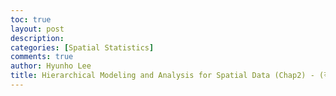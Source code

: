 ```yaml
---
toc: true
layout: post
description: 
categories: [Spatial Statistics]
comments: true
author: Hyunho Lee
title: Hierarchical Modeling and Analysis for Spatial Data (Chap2) - (작성중)
---
```

